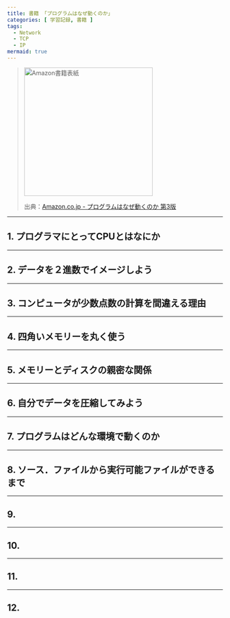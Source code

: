 ```yaml
---
title: 書籍 「プログラムはなぜ動くのか」
categories: [ 学習記録, 書籍 ]
tags:
  - Network
  - TCP
  - IP
mermaid: true
---
```


> <img src="https://c.media-amazon.com/images/I/81GYwx+jYXS._SY342_.jpg" alt="Amazon書籍表紙" width="300">
>
> 出典：[Amazon.co.jp - プログラムはなぜ動くのか 第3版](https://www.amazon.co.jp/dp/4296000195)


--- 
## 1. プログラマにとってCPUとはなにか


--- 
## 2. データを２進数でイメージしよう

--- 
## 3. コンピュータが少数点数の計算を間違える理由

--- 
## 4. 四角いメモリーを丸く使う

--- 
## 5. メモリーとディスクの親密な関係

--- 
## 6. 自分でデータを圧縮してみよう

--- 
## 7. プログラムはどんな環境で動くのか




--- 
## 8. ソース．ファイルから実行可能ファイルができるまで



--- 
## 9. 


--- 
## 10. 


--- 
## 11. 


--- 
## 12. 
